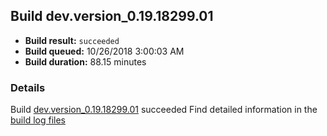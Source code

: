 ## Build dev.version_0.19.18299.01
- **Build result:** `succeeded`
- **Build queued:** 10/26/2018 3:00:03 AM
- **Build duration:** 88.15 minutes
### Details
Build [dev.version_0.19.18299.01](https://winappstudio.visualstudio.com/web/build.aspx?pcguid=a4ef43be-68ce-4195-a619-079b4d9834c2&builduri=vstfs%3a%2f%2f%2fBuild%2fBuild%2f26471) succeeded
Find detailed information in the [build log files](https://uwpctdiags.blob.core.windows.net/buildlogs/dev.version_0.19.18299.01_logs.zip)
